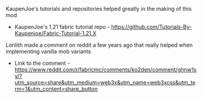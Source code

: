 KaupenJoe's tutorials and repositories helped greatly in the making of this mod

- KaupenJoe's 1.21 fabric tutorial repo - https://github.com/Tutorials-By-Kaupenjoe/Fabric-Tutorial-1.21.X

Lorilith made a comment on reddit a few years ago that really helped when implementing vanilla mob variants

- Link to the comment - https://www.reddit.com/r/fabricmc/comments/ko2den/comment/ghnw1sy/?utm_source=share&utm_medium=web3x&utm_name=web3xcss&utm_term=1&utm_content=share_button

